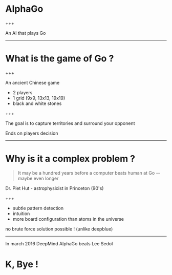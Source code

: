 # AlphaGo

+++

An AI that plays Go






---

# What is the game of Go ?

+++

An ancient Chinese game

+ 2 players
+ 1 grid (9x9, 13x13, 19x19)
+ black and white stones

+++

The goal is to capture territories and surround your opponent

Ends on players decision





---

# Why is it a complex problem ?

> It may be a hundred years before a computer beats human at Go -- maybe even longer

Dr. Piet Hut - astrophysicist in Princeton (90's)

+++

+ subtle pattern detection
+ intuition
+ more board configuration than atoms in the universe

no brute force solution possible ! (unlike deepblue)





---

In march 2016
DeepMind AlphaGo beats Lee Sedol


# K, Bye !
